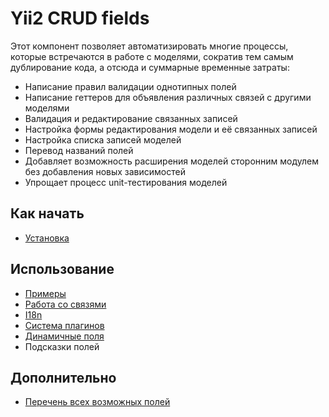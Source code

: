 # Yii2 CRUD fields
Этот компонент позволяет автоматизировать многие процессы, которые встречаются в работе с моделями, сократив
тем самым дублирование кода, а отсюда и суммарные временные затраты:
* Написание правил валидации однотипных полей
* Написание геттеров для объявления различных связей с другими моделями
* Валидация и редактирование связанных записей
* Настройка формы редактирования модели и её связанных записей
* Настройка списка записей моделей
* Перевод названий полей
* Добавляет возможность расширения моделей сторонним модулем без добавления новых зависимостей
* Упрощает процесс unit-тестирования моделей


Как начать
----------
* [Установка](installing.md)

Использование
-------------
* [Примеры](usage-examples.md)
* [Работа со связями](relations.md)
* [I18n](i18n.md)
* [Система плагинов](plugin-system.md)
* [Динамичные поля](reloaders.md)
* Подсказки полей

Дополнительно
-------------
* [Перечень всех возможных полей](list-of-all-possible-fields.md)